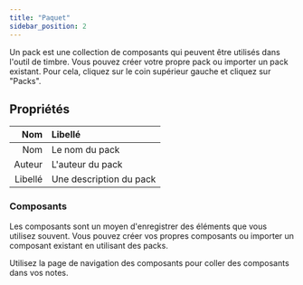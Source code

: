```yaml
---
title: "Paquet"
sidebar_position: 2
---
```


Un pack est une collection de composants qui peuvent être utilisés dans l'outil de timbre. Vous pouvez créer votre propre pack ou importer un pack existant. Pour cela, cliquez sur le coin supérieur gauche et cliquez sur "Packs".

## Propriétés

|     Nom | Libellé                 |
| -------:|:----------------------- |
|     Nom | Le nom du pack          |
|  Auteur | L'auteur du pack        |
| Libellé | Une description du pack |

### Composants

Les composants sont un moyen d'enregistrer des éléments que vous utilisez souvent. Vous pouvez créer vos propres composants ou importer un composant existant en utilisant des packs.

Utilisez la page de navigation des composants pour coller des composants dans vos notes.
